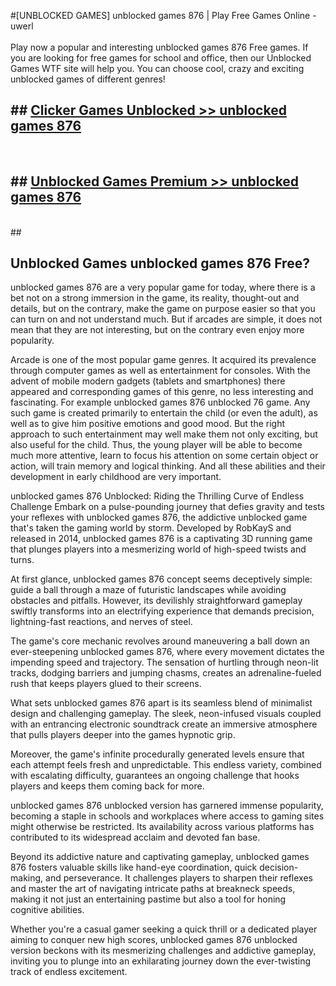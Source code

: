 #[UNBLOCKED GAMES] unblocked games 876 | Play Free Games Online - uwerl <br>
<br>
Play now a popular and interesting unblocked games 876 Free games. If you are looking for free games for school and office, then our Unblocked Games WTF site will help you. You can choose cool, crazy and exciting unblocked games of different genres!


## ##  [Clicker Games Unblocked >> unblocked games 876](http://freeplayer.one?title=unblocked_games_876&ref=22)
  <br>

##  ## [Unblocked Games Premium >> unblocked games 876](http://freeplayer.one?title=unblocked_games_876&ref=22)
  <br>
  ##



## Unblocked Games unblocked games 876 Free?

unblocked games 876 are a very popular game for today, where there is a bet not on a strong immersion in the game, its reality, thought-out and details, but on the contrary, make the game on purpose easier so that you can turn on and not understand much. But if arcades are simple, it does not mean that they are not interesting, but on the contrary even enjoy more popularity.

Arcade is one of the most popular game genres. It acquired its prevalence through computer games as well as entertainment for consoles. With the advent of mobile modern gadgets (tablets and smartphones) there appeared and corresponding games of this genre, no less interesting and fascinating. For example unblocked games 876 unblocked 76 game. Any such game is created primarily to entertain the child (or even the adult), as well as to give him positive emotions and good mood. But the right approach to such entertainment may well make them not only exciting, but also useful for the child. Thus, the young player will be able to become much more attentive, learn to focus his attention on some certain object or action, will train memory and logical thinking. And all these abilities and their development in early childhood are very important.

unblocked games 876 Unblocked: Riding the Thrilling Curve of Endless Challenge
Embark on a pulse-pounding journey that defies gravity and tests your reflexes with unblocked games 876, the addictive unblocked game that's taken the gaming world by storm. Developed by RobKayS and released in 2014, unblocked games 876 is a captivating 3D running game that plunges players into a mesmerizing world of high-speed twists and turns.

At first glance, unblocked games 876 concept seems deceptively simple: guide a ball through a maze of futuristic landscapes while avoiding obstacles and pitfalls. However, its devilishly straightforward gameplay swiftly transforms into an electrifying experience that demands precision, lightning-fast reactions, and nerves of steel.

The game's core mechanic revolves around maneuvering a ball down an ever-steepening unblocked games 876, where every movement dictates the impending speed and trajectory. The sensation of hurtling through neon-lit tracks, dodging barriers and jumping chasms, creates an adrenaline-fueled rush that keeps players glued to their screens.

What sets unblocked games 876 apart is its seamless blend of minimalist design and challenging gameplay. The sleek, neon-infused visuals coupled with an entrancing electronic soundtrack create an immersive atmosphere that pulls players deeper into the games hypnotic grip.

Moreover, the game's infinite procedurally generated levels ensure that each attempt feels fresh and unpredictable. This endless variety, combined with escalating difficulty, guarantees an ongoing challenge that hooks players and keeps them coming back for more.

unblocked games 876 unblocked version has garnered immense popularity, becoming a staple in schools and workplaces where access to gaming sites might otherwise be restricted. Its availability across various platforms has contributed to its widespread acclaim and devoted fan base.

Beyond its addictive nature and captivating gameplay, unblocked games 876 fosters valuable skills like hand-eye coordination, quick decision-making, and perseverance. It challenges players to sharpen their reflexes and master the art of navigating intricate paths at breakneck speeds, making it not just an entertaining pastime but also a tool for honing cognitive abilities.

Whether you're a casual gamer seeking a quick thrill or a dedicated player aiming to conquer new high scores, unblocked games 876 unblocked version beckons with its mesmerizing challenges and addictive gameplay, inviting you to plunge into an exhilarating journey down the ever-twisting track of endless excitement.
